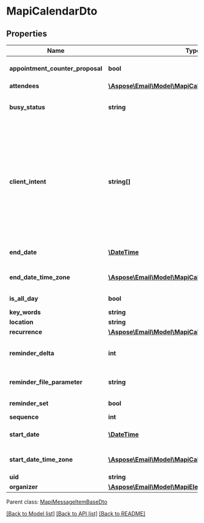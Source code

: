 # MapiCalendarDto

## Properties
Name | Type | Description | Notes
------------ | ------------- | ------------- | -------------
**appointment_counter_proposal** | **bool** | Value indicating whether a Meeting Response object is a counter proposal. | 
**attendees** | [**\Aspose\Email\Model\MapiCalendarAttendeesDto**](MapiCalendarAttendeesDto.md) | Attendees | [optional] 
**busy_status** | **string** | Enumerates the mapi calendar possible busy status Enum, available values: Free, Tentative, Busy, OutOfOffice | 
**client_intent** | **string[]** | Actions the user has taken on this Meeting object. Items: Enumerates the actions the user can taken on the Meeting object Enum, available values: Manager, Delegate, DeletedWithNoResponse, DeletedExceptionWithNoResponse, RespondedTentative, RespondedAccept, RespondedDecline, ModifiedStartTime, ModifiedEndTime, ModifiedLocation, RespondedExceptionDecline, Canceled, ExceptionCanceled | [optional] 
**end_date** | [**\DateTime**](\DateTime.md) | End date and time of the event. If the date is not set, default value for DateTime is returned. | 
**end_date_time_zone** | [**\Aspose\Email\Model\MapiCalendarTimeZoneDto**](MapiCalendarTimeZoneDto.md) | Time zone information that indicates the time zone of the EndDate property. | [optional] 
**is_all_day** | **bool** | Value indicating whether the event is an all-day event. | 
**key_words** | **string** | Categories of the calendar object. | [optional] 
**location** | **string** | Location of the event. | [optional] 
**recurrence** | [**\Aspose\Email\Model\MapiCalendarEventRecurrenceDto**](MapiCalendarEventRecurrenceDto.md) | Recurrence properties. | [optional] 
**reminder_delta** | **int** | Interval, in minutes, between the time at which the reminder first becomes overdue and the start time of the Calendar object. | 
**reminder_file_parameter** | **string** | Full path of the sound that a client SHOULD play when the reminder becomes overdue. | [optional] 
**reminder_set** | **bool** | Value indicating whether a reminder is set on the object. | 
**sequence** | **int** | Sequence number. | 
**start_date** | [**\DateTime**](\DateTime.md) | Start date and time of the event. If the date is not set, default value for DateTime is returned. | 
**start_date_time_zone** | [**\Aspose\Email\Model\MapiCalendarTimeZoneDto**](MapiCalendarTimeZoneDto.md) | Time zone information that indicates the time zone of the StartDate property. | [optional] 
**uid** | **string** | Unique identifier. | [optional] 
**organizer** | [**\Aspose\Email\Model\MapiElectronicAddressDto**](MapiElectronicAddressDto.md) | Organizer | [optional] 

 Parent class: [MapiMessageItemBaseDto](MapiMessageItemBaseDto.md)

[[Back to Model list]](README.md#documentation-for-models) [[Back to API list]](README.md#documentation-for-api-endpoints) [[Back to README]](README.md)


